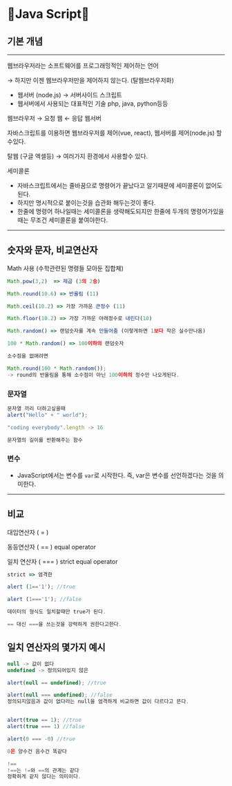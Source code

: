 # **🦄Java Script🦄**

## **기본 개념**

---

웹브라우저라는 소프트웨어를 프로그래밍적인 제어하는 언어

→ 하지만 이젠 웹브라우저만을 제어하지 않는다. (탈웹브라우저화)

- 웹서버 (node.js) → 서버사이드 스크립트
- 웹서버에서 사용되는 대표적인 기술 php, java, python등등

웹브라우저 → 요청 웹 ← 응답 웹서버

자바스크립트를 이용하면 웹브라우저를 제어(vue, react), 웹서버를 제어(node.js) 할수있다.

탈웹 (구글 엑셀등) → 여러가지 환경에서 사용할수 있다.

세미콜론

- 자바스크립트에서는 줄바꿈으로 명령어가 끝났다고 알기때문에 세미콜론이 없어도 된다.
- 하지만 명시적으로 붙이는것을 습관화 해두는것이 좋다.
- 한줄에 명령어 하나일때는 세미콜론을 생략해도되지만 한줄에 두개의 명령어가있을때는 무조건 세미콜론을 붙여야한다.

---

## 숫자와 문자, 비교연산자

Math 사용 (수학관련된 명령들 모아둔 집합체)

```js
Math.pow(3,2)  => 제곱 (3의 2승)

Math.round(10.6) => 반올림 (11)

Math.ceil(10.2) => 가장 가까운 큰정수 (11)

Math.floor(10.2) => 가장 가까운 아래정수로 내린다(10)

Math.random() => 랜덤숫자를 계속 만들어줌 (이렇게하면 1보다 작은 실수만나옴)

100 * Math.random() => 100이하의 랜덤숫자

소수점을 없애려면

Math.round(100 * Math.random());
-> round의 반올림을 통해 소수점이 아닌 100이하의 정수만 나오게된다.
```

### 문자열

```js
문자열 끼리 더하고싶을때
alert("Hello" + " world");

"coding everybody".length -> 16

문자열의 길이를 반환해주는 함수
```

### 변수

- JavaScript에서는 변수를 `var`로 시작한다. 즉, var은 변수를 선언하겠다는 것을 의미한다.

---

## 비교

대입연산자 ( = )

동등연산자 ( == ) equal operator

일치 연산자 ( === ) strict equal operator

```js
strict => 엄격한

alert (1=='1'); //true

alert (1==='1'); //false

데이터의 형식도 일치할때만 true가 된다.

== 대신 ===을 쓰는것을 강력하게 권한다고한다.
```

## 일치 연산자의 몇가지 예시

```js
null -> 값이 없다
undefined -> 정의되어있지 않은

alert(null == undefined); //true

alert(null === undefined); //false
정의되지않음과 값이 없다라는 null을 엄격하게 비교하면 값이 다르다고 뜬다.


alert(true == 1); //true
alert(true === 1) //false

alert(0 === -0) //true

0은 양수건 음수건 똑같다

!==
!==는 !=와 ==의 관계는 같다
정확하게 같지 않다는 의미이다.
```
